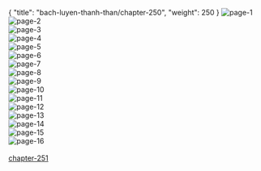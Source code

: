 { "title": "bach-luyen-thanh-than/chapter-250", "weight": 250 }
<img src="bach-luyen-thanh-than_0250_01-a22d1511576c63d5462eb03925ad91ba.webp" alt="page-1" origin="http://1.bp.blogspot.com/-FP4HAyKVL80/W0LsY8c6ITI/AAAAAAAAGBI/0iawEU7PCwY3oYJ9Ch4WzWt9e0kCSaRdQCLcBGAs/s1600/0001.jpg?imgmax=0"><br/>
<img src="bach-luyen-thanh-than_0250_02-9f033a7ddd3f920316640024893c4fce.webp" alt="page-2" origin="http://1.bp.blogspot.com/-EXBLAS8sTUM/W0LsYlSvRII/AAAAAAAAGBM/0W1ZgwMjengrOa41lFNIRhBcRhfDuYXKgCLcBGAs/s1600/0003.jpg?imgmax=0"><br/>
<img src="bach-luyen-thanh-than_0250_03-206d0cbbb06fbbca789fc7674911d0d7.webp" alt="page-3" origin="http://1.bp.blogspot.com/-7CTCFvRyvnk/W0LsY6F5XqI/AAAAAAAAGBQ/XuEG00yh20AR3ne7lMc5VUt1aUvGRaFwgCLcBGAs/s1600/0004.jpg?imgmax=0"><br/>
<img src="bach-luyen-thanh-than_0250_04-2b224646ba78461604d9582e1421e524.webp" alt="page-4" origin="http://1.bp.blogspot.com/-wy3SXNU5ybQ/W0LsZw1sAFI/AAAAAAAAGBU/fh0qAWrpuDop9KSYp-78iPSRHfaGW9L4QCLcBGAs/s1600/0005.jpg?imgmax=0"><br/>
<img src="bach-luyen-thanh-than_0250_05-a0b24682f95565fdfca4f897a45c33b6.webp" alt="page-5" origin="http://1.bp.blogspot.com/-7cdcFL036iA/W0LsZ-aqYaI/AAAAAAAAGBY/L9nh8WN77IkAP8CD7vX-cDHrFrxh4zkZACLcBGAs/s1600/0006.jpg?imgmax=0"><br/>
<img src="bach-luyen-thanh-than_0250_06-35eff86dc04e4f3241f51d674c2c2865.webp" alt="page-6" origin="http://1.bp.blogspot.com/-zSfFwP2Y0AU/W0LsaFAHEII/AAAAAAAAGBc/NR0pX0IC2X0tJ2Wa34IiOjXdID0LDXK1QCLcBGAs/s1600/0007.jpg?imgmax=0"><br/>
<img src="bach-luyen-thanh-than_0250_07-40167e2beda1870adba5a8a1a662845a.webp" alt="page-7" origin="http://1.bp.blogspot.com/-ePRvGCoqlwc/W0LsajH7AkI/AAAAAAAAGBg/UJbo6fitLc8PO2k0zVrCHRP7nj5Jr16NwCLcBGAs/s1600/0008.jpg?imgmax=0"><br/>
<img src="bach-luyen-thanh-than_0250_08-8e593fe137b4a112affaffc0b80bbf5d.webp" alt="page-8" origin="http://1.bp.blogspot.com/-cAE9M_sR8ko/W0LsazTl4FI/AAAAAAAAGBk/WrqXwW4GkhMgSgo_0VKrAXknE7knXs2CwCLcBGAs/s1600/0009.jpg?imgmax=0"><br/>
<img src="bach-luyen-thanh-than_0250_09-4ad8f63bee1fcbdc42b9af4b508ce821.webp" alt="page-9" origin="http://1.bp.blogspot.com/-FeLxTGXf7Zs/W0LsbNh3MzI/AAAAAAAAGBo/kXNTVNFzltY3B2pXOwxyyRe42P7fEXKVwCLcBGAs/s1600/0010.jpg?imgmax=0"><br/>
<img src="bach-luyen-thanh-than_0250_10-366fc9ed73601ff4b633a95acf24296c.webp" alt="page-10" origin="http://1.bp.blogspot.com/-kIAiQNkjX_E/W0LsbudA_7I/AAAAAAAAGBs/6QHhs8QHfs04yYeOQBXTz_HRA3dQMAErwCLcBGAs/s1600/0011.jpg?imgmax=0"><br/>
<img src="bach-luyen-thanh-than_0250_11-6aa745771bcd25584060553e9d535e0a.webp" alt="page-11" origin="http://1.bp.blogspot.com/-StE9FnMBZy0/W0LsbrnAMEI/AAAAAAAAGBw/EbXS0PgDEVI3nkL2vevkjsEPjtwhjBdLgCLcBGAs/s1600/0012.jpg?imgmax=0"><br/>
<img src="bach-luyen-thanh-than_0250_12-e407a3ca4a181a3ecbba2d51b8dafb0b.webp" alt="page-12" origin="http://1.bp.blogspot.com/-ZKMYr1MbncE/W0LscHekzBI/AAAAAAAAGB0/L8ht-CQFPrIPolgta0xmiuPufrVHq3-2QCLcBGAs/s1600/0013.jpg?imgmax=0"><br/>
<img src="bach-luyen-thanh-than_0250_13-2c2f390301be74bf08385d18dc24f3cf.webp" alt="page-13" origin="http://1.bp.blogspot.com/-16A_wMwN2Vc/W0LscZhzeVI/AAAAAAAAGB4/6790YioTPz4WtX_LtyISvt0gErrBW7vAACLcBGAs/s1600/0014.jpg?imgmax=0"><br/>
<img src="bach-luyen-thanh-than_0250_14-4a0552d8ca8b2a311330795da699c2e6.webp" alt="page-14" origin="http://1.bp.blogspot.com/-Bt0kLjP1fpI/W0LscSyWRLI/AAAAAAAAGB8/Oc7HWcOddSwNUty6fGZLnr-8JR8Wm-whwCLcBGAs/s1600/0015.jpg?imgmax=0"><br/>
<img src="bach-luyen-thanh-than_0250_15-ae804944f592897b44fb402e872aa9c7.webp" alt="page-15" origin="http://1.bp.blogspot.com/-5HmKjkQ64MY/W0Lsc5k_51I/AAAAAAAAGCA/kjjNsY5rTo00PQhw0KR6lv0x3plM7I6ewCLcBGAs/s1600/0016.jpg?imgmax=0"><br/>
<img src="bach-luyen-thanh-than_0250_16-72dc0810fcaaf10e01674c489f768fb9.webp" alt="page-16" origin="http://1.bp.blogspot.com/-Pu8fM13Exrg/W0LsdEj_bII/AAAAAAAAGCE/-ZfjeUv2q3U0rtChdgiFuHi5m1xcHBeVgCLcBGAs/s1600/0017.jpg?imgmax=0"><br/>
<br/><a class="nextchap" href="/bach-luyen-thanh-than/chapter-251">chapter-251</a>
